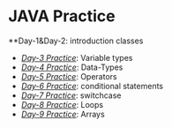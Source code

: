 # JAVA Practice

**Day-1&Day-2: introduction classes
- *[Day-3 Practice](../../tree/Day-3)*:  Variable types
- *[Day-4 Practice](../../tree/Day-4)*:  Data-Types
- *[Day-5 Practice](../../tree/Day-5)*:  Operators
- *[Day-6 Practice](../../tree/Day-6)*:  conditional statements
- *[Day-7 Practice](../../tree/Day-7)*:  switchcase
- *[Day-8 Practice](../../tree/Day-8)*:  Loops
- *[Day-9 Practice](../../tree/Day-9)*:  Arrays  
 
